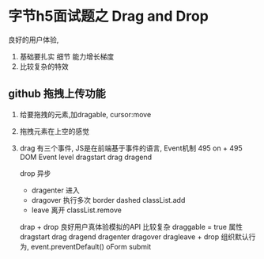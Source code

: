 # 字节h5面试题之 Drag and Drop
良好的用户体验,

1. 基础要扎实 细节 能力增长梯度
2. 比较复杂的特效

## github 拖拽上传功能
1. 给要拖拽的元素,加dragable, cursor:move
2. 拖拽元素在上空的感觉
3. drag 有三个事件, 
    JS是在前端基于事件的语言, Event机制 495
    on + 495 DOM Event level
    dragstart
    drag
    dragend
    
    drop 异步
    - dragenter 进入
    - dragover 执行多次 border dashed  classList.add
    - leave 离开 classList.remove

    drap + drop 良好用户真体验模拟的API 比较复杂
    draggable = true 属性
    dragstart drag dragend
    dragenter dragover dragleave + drop
    组织默认行为, event.preventDefault()
    oForm submit 
